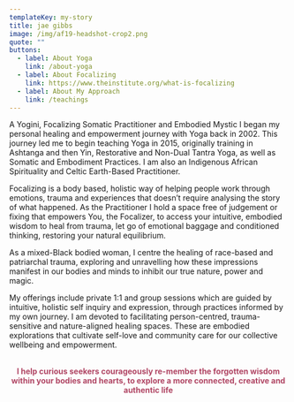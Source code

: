 ```yaml
---
templateKey: my-story
title: jae gibbs
image: /img/af19-headshot-crop2.png
quote: ""
buttons:
  - label: About Yoga
    link: /about-yoga
  - label: About Focalizing
    link: https://www.theinstitute.org/what-is-focalizing
  - label: About My Approach
    link: /teachings
---
```

<p style="text-align: left;">A Yogini, Focalizing Somatic Practitioner and Embodied Mystic I began my personal healing and empowerment journey with Yoga back in 2002. This journey led me to begin teaching Yoga in 2015, originally training in Ashtanga and then Yin, Restorative and Non-Dual Tantra Yoga, as well as Somatic and Embodiment Practices. I am also an Indigenous African Spirituality and Celtic Earth-Based Practitioner.</p>
<p style="text-align: left;">Focalizing is a body based, holistic way of helping people work through emotions, trauma and experiences that doesn&rsquo;t require analysing the story of what happened. As the Practitioner I hold a space free of judgement or fixing that empowers You, the Focalizer, to access your intuitive, embodied wisdom to heal from trauma, let go of emotional baggage and conditioned thinking, restoring your natural equilibrium.</p>
<p style="text-align: left;">As a mixed-Black bodied woman, I centre the healing of race-based and patriarchal trauma, exploring and unravelling how these impressions manifest in our bodies and minds to inhibit our true nature, power and magic.</p>
<p style="text-align: left;">My offerings include private 1:1 and group sessions which are guided by intuitive, holistic self inquiry and expression, through practices informed by my own journey. I am devoted to facilitating person-centred, trauma-sensitive and nature-aligned healing spaces. These are embodied explorations that cultivate self-love and community care for our collective wellbeing and empowerment.</p>
<p style="text-align: center;"><br><strong><span style="color: rgb(176, 70, 100);">I help curious seekers courageously re-member the forgotten wisdom within your bodies and hearts, to explore a more connected, creative and authentic life</span></strong></p>
